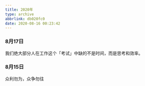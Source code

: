 ```yaml
---
title: 2020年
type: archive
abbrlink: db020fc0
date: 2020-08-16 00:23:42
---
```


### 8月17日

我们绝大部分人在工作这个「考试」中缺的不是时间，而是思考和效率。

### 8月15日

众利勿为，众争勿往
